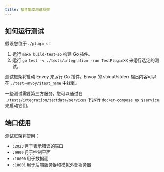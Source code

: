 ```yaml
---
title: 插件集成测试框架
---
```


## 如何运行测试

假设您位于 `./plugins`：

1. 运行 `make build-test-so` 构建 Go 插件。
2. 运行 `go test -v ./tests/integration -run TestPluginXX` 来运行选定的测试。

测试框架将启动 Envoy 来运行 Go 插件。Envoy 的 stdout/stderr 输出内容可以在 `./test-envoy/$test_name` 中找到。

一些测试需要第三方服务。您可以通过在 `./tests/integration/testdata/services` 下运行 `docker-compose up $service` 来启动它们。

## 端口使用

测试框架将使用：

* `:2023` 用于表示错误的端口
* `:9999` 用于控制平面
* `:10000` 用于数据面
* `:10001` 用于后端服务器和模拟外部服务器
